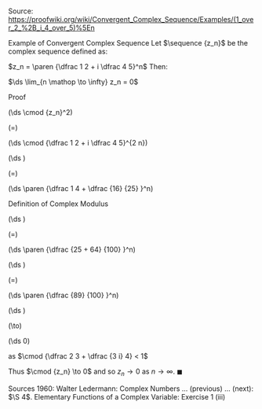 # 

Source: https://proofwiki.org/wiki/Convergent_Complex_Sequence/Examples/(1_over_2_%2B_i_4_over_5)%5En

Example of Convergent Complex Sequence
Let $\sequence {z_n}$ be the complex sequence defined as:

$z_n = \paren {\dfrac 1 2 + i \dfrac 4 5}^n$
Then:

$\ds \lim_{n \mathop \to \infty} z_n = 0$


Proof













\(\ds \cmod {z_n}^2\)

\(=\)







\(\ds \cmod {\dfrac 1 2 + i \dfrac 4 5}^{2 n}\)




















\(\ds \)

\(=\)







\(\ds \paren {\dfrac 1 4 + \dfrac {16} {25} }^n\)





Definition of Complex Modulus














\(\ds \)

\(=\)







\(\ds \paren {\dfrac {25 + 64} {100} }^n\)




















\(\ds \)

\(=\)







\(\ds \paren {\dfrac {89} {100} }^n\)




















\(\ds \)

\(\to\)







\(\ds 0\)





as $\cmod {\dfrac 2 3 + \dfrac {3 i} 4} < 1$



Thus $\cmod {z_n} \to 0$ and so $z_n \to 0$ as $n \to \infty$.
$\blacksquare$


Sources
1960: Walter Ledermann: Complex Numbers ... (previous) ... (next): $\S 4$. Elementary Functions of a Complex Variable: Exercise $1 \ \text {(iii)}$




